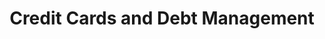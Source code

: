 ---
layout: category
category: credit-cards-and-debt-management
title: Credit Cards and Debt Management
description: Learn how to use credit cards responsibly, reduce your debt, and improve your credit score. Find out how to negotiate with creditors, consolidate debt, and avoid common credit card pitfalls.
permalink: /credit-cards-and-debt-management/
---